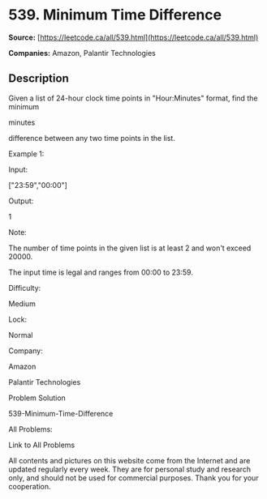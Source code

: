 # 539. Minimum Time Difference

**Source:** [https://leetcode.ca/all/539.html](https://leetcode.ca/all/539.html)

**Companies:** Amazon, Palantir Technologies

## Description

Given a list of 24-hour clock time points in "Hour:Minutes" format, find the minimum

minutes

difference between any two time points in the list.

Example 1:

Input:

["23:59","00:00"]

Output:

1

Note:

The number of time points in the given list is at least 2 and won't exceed 20000.

The input time is legal and ranges from 00:00 to 23:59.

Difficulty:

Medium

Lock:

Normal

Company:

Amazon

Palantir Technologies

Problem Solution

539-Minimum-Time-Difference

All Problems:

Link to All Problems

All contents and pictures on this website come from the Internet and are updated regularly every week. They are for personal study and research only, and should not be used for commercial purposes. Thank you for your cooperation.

